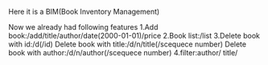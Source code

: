 Here it is a BIM(Book Inventory Management)

Now we already had following features
1.Add book:/add/title/author/date(2000-01-01)/price
2.Book list:/list
3.Delete book with id:/d(/id)
  Delete book with title:/d/n/title(/scequece number)
  Delete book with author:/d/n/author(/scequece number)
4.filter:author/
          title/
